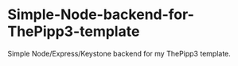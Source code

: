 # Simple-Node-backend-for-ThePipp3-template
Simple Node/Express/Keystone backend for my ThePipp3 template.
